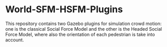# World-SFM-HSFM-Plugins
This repository contains two Gazebo plugins for simulation crowd motion: one is the classical Social Force Model and the other is the Headed Social Force Model, where also the orientation of each pedestrian is take into account.
